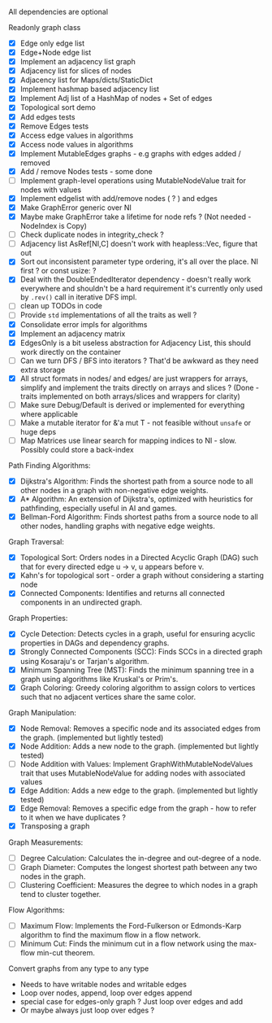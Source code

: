 
All dependencies are optional

Readonly graph class
- [x] Edge only edge list
- [x] Edge+Node edge list
- [x] Implement an adjacency list graph
- [x] Adjacency list for slices of nodes
- [x] Adjacency list for Maps/dicts/StaticDict
- [x] Implement hashmap based adjacency list
- [x] Implement Adj list of a HashMap of nodes + Set of edges
- [x] Topological sort demo
- [x] Add edges tests
- [x] Remove Edges tests
- [x] Access edge values in algorithms
- [x] Access node values in algorithms
- [x] Implement MutableEdges graphs - e.g graphs with edges added / removed
- [x] Add / remove Nodes tests - some done
- [ ] Implement graph-level operations using MutableNodeValue trait for nodes with values
- [x] Implement edgelist with add/remove nodes ( ? ) and edges
- [x] Make GraphError generic over NI
- [x] Maybe make GraphError take a lifetime for node refs ? (Not needed - NodeIndex is Copy)
- [ ] Check duplicate nodes in integrity_check ?
- [ ] Adjacency list AsRef[NI,C] doesn't work with heapless::Vec, figure that out
- [x] Sort out inconsistent parameter type ordering, it's all over the place. NI first ? or const usize: ?
- [x] Deal with the DoubleEndedIterator dependency - doesn't really work everywhere and shouldn't be a hard requirement
      it's currently only used by `.rev()` call in iterative DFS impl.
- [ ] clean up TODOs in code
- [ ] Provide `std` implementations of all the traits as well ?
- [x] Consolidate error impls for algorithms
- [x] Implement an adjacency matrix
- [x] EdgesOnly is a bit useless abstraction for Adjacency List, this should work directly on the container
- [ ] Can we turn DFS / BFS into iterators ? That'd be awkward as they need extra storage
- [x] All struct formats in nodes/ and edges/ are just wrappers for arrays, simplify and implement
      the traits directly on arrays and slices ? (Done - traits implemented on both arrays/slices and wrappers for clarity)
- [ ] Make sure Debug/Default is derived or implemented for everything where applicable
- [ ] Make a mutable iterator for &'a mut T - not feasible without `unsafe` or huge deps
- [ ] Map Matrices use linear search for mapping indices to NI - slow. Possibly could store a back-index

Path Finding Algorithms:
- [x] Dijkstra's Algorithm: Finds the shortest path from a source node to all other nodes in a graph with non-negative edge weights.
- [x] A* Algorithm: An extension of Dijkstra's, optimized with heuristics for pathfinding, especially useful in AI and games.
- [x] Bellman-Ford Algorithm: Finds shortest paths from a source node to all other nodes, handling graphs with negative edge weights.

Graph Traversal:
- [x] Topological Sort: Orders nodes in a Directed Acyclic Graph (DAG) such that for every directed edge u -> v, u appears before v.
- [x] Kahn's for topological sort - order a graph without considering a starting node
- [x] Connected Components: Identifies and returns all connected components in an undirected graph.

Graph Properties:
- [x] Cycle Detection: Detects cycles in a graph, useful for ensuring acyclic properties in DAGs and dependency graphs.
- [x] Strongly Connected Components (SCC): Finds SCCs in a directed graph using Kosaraju's or Tarjan's algorithm.
- [x] Minimum Spanning Tree (MST): Finds the minimum spanning tree in a graph using algorithms like Kruskal's or Prim's.
- [x] Graph Coloring: Greedy coloring algorithm to assign colors to vertices such that no adjacent vertices share the same color.

Graph Manipulation:
- [x] Node Removal: Removes a specific node and its associated edges from the graph. (implemented but lightly tested)
- [x] Node Addition: Adds a new node to the graph. (implemented but lightly tested)
- [ ] Node Addition with Values: Implement GraphWithMutableNodeValues trait that uses MutableNodeValue for adding nodes with associated values
- [x] Edge Addition: Adds a new edge to the graph. (implemented but lightly tested)
- [x] Edge Removal: Removes a specific edge from the graph - how to refer to it when we have duplicates ?
- [x] Transposing a graph

Graph Measurements:
- [ ] Degree Calculation: Calculates the in-degree and out-degree of a node.
- [ ] Graph Diameter: Computes the longest shortest path between any two nodes in the graph.
- [ ] Clustering Coefficient: Measures the degree to which nodes in a graph tend to cluster together.

Flow Algorithms:
- [ ] Maximum Flow: Implements the Ford-Fulkerson or Edmonds-Karp algorithm to find the maximum flow in a flow network.
- [ ] Minimum Cut: Finds the minimum cut in a flow network using the max-flow min-cut theorem.

Convert graphs from any type to any type
- Needs to have writable nodes and writable edges
- Loop over nodes, append, loop over edges append
- special case for edges-only graph ? Just loop over edges and add
- Or maybe always just loop over edges ?
